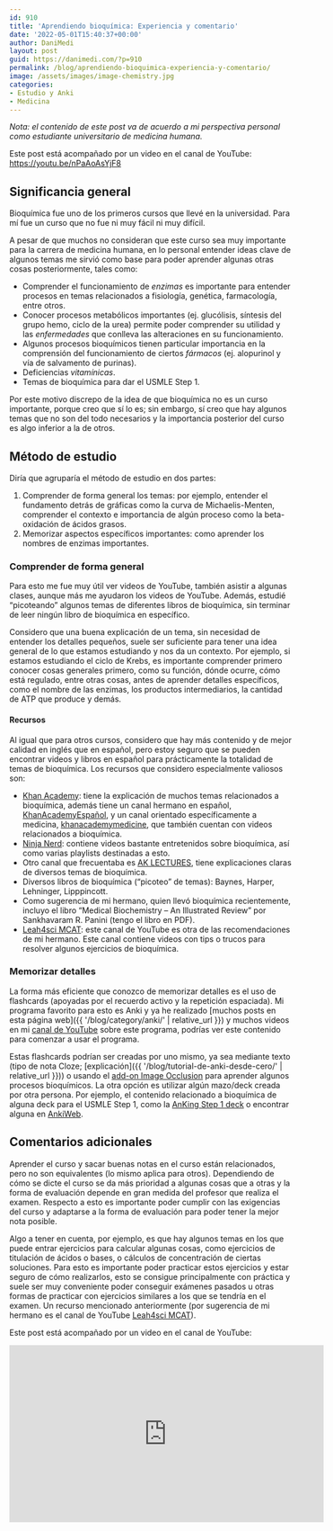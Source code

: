 ```yaml
---
id: 910
title: 'Aprendiendo bioquímica: Experiencia y comentario'
date: '2022-05-01T15:40:37+00:00'
author: DaniMedi
layout: post
guid: https://danimedi.com/?p=910
permalink: /blog/aprendiendo-bioquimica-experiencia-y-comentario/
image: /assets/images/image-chemistry.jpg
categories:
- Estudio y Anki
- Medicina
---
```


*Nota: el contenido de este post va de acuerdo a mi perspectiva personal como estudiante universitario de medicina humana.*

Este post está acompañado por un video en el canal de YouTube: <https://youtu.be/nPaAoAsYjF8>

## Significancia general

Bioquímica fue uno de los primeros cursos que llevé en la universidad. Para mí fue un curso que no fue ni muy fácil ni muy difícil.

A pesar de que muchos no consideran que este curso sea muy importante para la carrera de medicina humana, en lo personal entender ideas clave de algunos temas me sirvió como base para poder aprender algunas otras cosas posteriormente, tales como:

- Comprender el funcionamiento de *enzimas* es importante para entender procesos en temas relacionados a fisiología, genética, farmacología, entre otros.
- Conocer procesos metabólicos importantes (ej. glucólisis, síntesis del grupo hemo, ciclo de la urea) permite poder comprender su utilidad y las *enfermedades* que conlleva las alteraciones en su funcionamiento.
- Algunos procesos bioquímicos tienen particular importancia en la comprensión del funcionamiento de ciertos *fármacos* (ej. alopurinol y vía de salvamento de purinas).
- Deficiencias *vitamínicas*.
- Temas de bioquímica para dar el USMLE Step 1.

Por este motivo discrepo de la idea de que bioquímica no es un curso importante, porque creo que sí lo es; sin embargo, sí creo que hay algunos temas que no son del todo necesarios y la importancia posterior del curso es algo inferior a la de otros.

## Método de estudio

Diría que agruparía el método de estudio en dos partes:

1. Comprender de forma general los temas: por ejemplo, entender el fundamento detrás de gráficas como la curva de Michaelis-Menten, comprender el contexto e importancia de algún proceso como la beta-oxidación de ácidos grasos.
2. Memorizar aspectos específicos importantes: como aprender los nombres de enzimas importantes.

### Comprender de forma general

Para esto me fue muy útil ver videos de YouTube, también asistir a algunas clases, aunque más me ayudaron los videos de YouTube. Además, estudié “picoteando” algunos temas de diferentes libros de bioquímica, sin terminar de leer ningún libro de bioquímica en específico.

Considero que una buena explicación de un tema, sin necesidad de entender los detalles pequeños, suele ser suficiente para tener una idea general de lo que estamos estudiando y nos da un contexto. Por ejemplo, si estamos estudiando el ciclo de Krebs, es importante comprender primero conocer cosas generales primero, como su función, dónde ocurre, cómo está regulado, entre otras cosas, antes de aprender detalles específicos, como el nombre de las enzimas, los productos intermediarios, la cantidad de ATP que produce y demás.

#### Recursos

Al igual que para otros cursos, considero que hay más contenido y de mejor calidad en inglés que en español, pero estoy seguro que se pueden encontrar videos y libros en español para prácticamente la totalidad de temas de bioquímica. Los recursos que considero especialmente valiosos son:

- [Khan Academy](https://www.youtube.com/c/khanacademy): tiene la explicación de muchos temas relacionados a bioquímica, además tiene un canal hermano en español, [KhanAcademyEspañol](https://www.youtube.com/user/KhanAcademyEspanol), y un canal orientado específicamente a medicina, [khanacademymedicine](https://www.youtube.com/user/khanacademymedicine), que también cuentan con videos relacionados a bioquímica.
- [Ninja Nerd](https://www.youtube.com/c/NinjaNerdScience): contiene videos bastante entretenidos sobre bioquímica, así como varias playlists destinadas a esto.
- Otro canal que frecuentaba es [AK LECTURES](https://www.youtube.com/c/AKLECTURES), tiene explicaciones claras de diversos temas de bioquímica.
- Diversos libros de bioquímica (“picoteo” de temas): Baynes, Harper, Lehninger, Lipppincott.
- Como sugerencia de mi hermano, quien llevó bioquímica recientemente, incluyo el libro “Medical Biochemistry – An Illustrated Review” por Sankhavaram R. Panini (tengo el libro en PDF).
- [Leah4sci MCAT](https://www.youtube.com/channel/UC-bpCCPINPDHqBZXymG96Rw): este canal de YouTube es otra de las recomendaciones de mi hermano. Este canal contiene videos con tips o trucos para resolver algunos ejercicios de bioquímica.

### Memorizar detalles

La forma más eficiente que conozco de memorizar detalles es el uso de flashcards (apoyadas por el recuerdo activo y la repetición espaciada). Mi programa favorito para esto es Anki y ya he realizado [muchos posts en esta página web]({{ '/blog/category/anki/' | relative_url }}) y muchos videos en mi [canal de YouTube](https://www.youtube.com/c/DaniMedi555) sobre este programa, podrías ver este contenido para comenzar a usar el programa.

Estas flashcards podrían ser creadas por uno mismo, ya sea mediante texto (tipo de nota Cloze; [explicación]({{ '/blog/tutorial-de-anki-desde-cero/' | relative_url }})) o usando el [add-on Image Occlusion](https://youtu.be/qS027thPKP4) para aprender algunos procesos bioquímicos. La otra opción es utilizar algún mazo/deck creada por otra persona. Por ejemplo, el contenido relacionado a bioquímica de alguna deck para el USMLE Step 1, como la [AnKing Step 1 deck](https://www.reddit.com/r/medicalschoolanki/comments/p7glp5/anking_overhaul_step_1step_2_version_10_update/) o encontrar alguna en [AnkiWeb](https://ankiweb.net/shared/decks/chemistry).

## Comentarios adicionales

Aprender el curso y sacar buenas notas en el curso están relacionados, pero no son equivalentes (lo mismo aplica para otros). Dependiendo de cómo se dicte el curso se da más prioridad a algunas cosas que a otras y la forma de evaluación depende en gran medida del profesor que realiza el examen. Respecto a esto es importante poder cumplir con las exigencias del curso y adaptarse a la forma de evaluación para poder tener la mejor nota posible.

Algo a tener en cuenta, por ejemplo, es que hay algunos temas en los que puede entrar ejercicios para calcular algunas cosas, como ejercicios de titulación de ácidos o bases, o cálculos de concentración de ciertas soluciones. Para esto es importante poder practicar estos ejercicios y estar seguro de cómo realizarlos, esto se consigue principalmente con práctica y suele ser muy conveniente poder conseguir exámenes pasados u otras formas de practicar con ejercicios similares a los que se tendría en el examen. Un recurso mencionado anteriormente (por sugerencia de mi hermano es el canal de YouTube [Leah4sci MCAT](https://www.youtube.com/channel/UC-bpCCPINPDHqBZXymG96Rw)).

Este post está acompañado por un video en el canal de YouTube:

<iframe width="560" height="315" src="https://www.youtube.com/embed/nPaAoAsYjF8?si=3VI9ji9ehFFpvymn" title="YouTube video player" frameborder="0" allow="accelerometer; autoplay; clipboard-write; encrypted-media; gyroscope; picture-in-picture; web-share" referrerpolicy="strict-origin-when-cross-origin" allowfullscreen></iframe>
